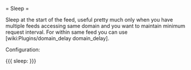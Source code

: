= Sleep =

Sleep at the start of the feed, useful pretty much only when you have multiple feeds accessing same domain and you want to maintain minimum request interval. For within same feed you can use [wiki:Plugins/domain_delay domain_delay].

Configuration:

{{{
sleep: <seconds>
}}}


